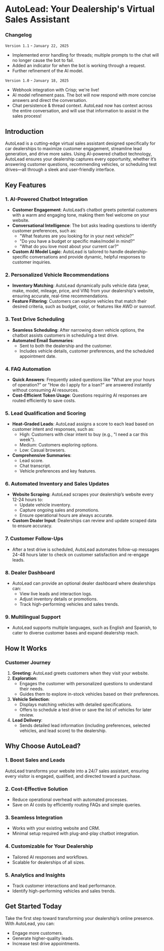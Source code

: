 # AutoLead: Your Dealership's Virtual Sales Assistant

### **Changelog**

`Version 1.1` - `January 22, 2025`
  - Implemented error handling for threads; multiple prompts to the chat will no longer cause the bot to fail.
  - Added an indicator for when the bot is working through a request.
  - Further refinement of the AI model.

`Version 1.0` - `January 18, 2025`
  - Webhook integration with Crisp; we're live!
  - AI model refinement pass. The bot will now respond with more concise answers and direct the conversation.
  - Chat persistence & thread context. AutoLead now has context across the entire conversation, and will use that information to assist in the sales process!

## **Introduction**

AutoLead is a cutting-edge virtual sales assistant designed specifically for car dealerships to maximize customer engagement, streamline lead generation, and drive more sales. Using AI-powered chatbot technology, AutoLead ensures your dealership captures every opportunity, whether it’s answering customer questions, recommending vehicles, or scheduling test drives—all through a sleek and user-friendly interface.

## **Key Features**

### **1. AI-Powered Chatbot Integration**

- **Customer Engagement**: AutoLead’s chatbot greets potential customers with a warm and engaging tone, making them feel welcome on your website.
- **Conversational Intelligence**: The bot asks leading questions to identify customer preferences, such as:
  - "What features are you looking for in your next vehicle?"
  - "Do you have a budget or specific make/model in mind?"
  - "What do you love most about your current car?"
- **Custom AI Model Logic**: AutoLead is tailored to handle dealership-specific conversations and provide dynamic, helpful responses to customer inquiries.

### **2. Personalized Vehicle Recommendations**

- **Inventory Matching**: AutoLead dynamically pulls vehicle data (year, make, model, mileage, price, and VIN) from your dealership's website, ensuring accurate, real-time recommendations.
- **Feature Filtering**: Customers can explore vehicles that match their desired criteria, such as budget, color, or features like AWD or sunroof.

### **3. Test Drive Scheduling**

- **Seamless Scheduling**: After narrowing down vehicle options, the chatbot assists customers in scheduling a test drive.
- **Automated Email Summaries**:
  - Sent to both the dealership and the customer.
  - Includes vehicle details, customer preferences, and the scheduled appointment date.

### **4. FAQ Automation**

- **Quick Answers**: Frequently asked questions like "What are your hours of operation?" or "How do I apply for a loan?" are answered instantly without consuming AI resources.
- **Cost-Efficient Token Usage**: Questions requiring AI responses are routed efficiently to save costs.

### **5. Lead Qualification and Scoring**

- **Heat-Graded Leads**: AutoLead assigns a score to each lead based on customer intent and responses, such as:
  - High: Customers with clear intent to buy (e.g., "I need a car this week").
  - Medium: Customers exploring options.
  - Low: Casual browsers.
- **Comprehensive Summaries**:
  - Lead score.
  - Chat transcript.
  - Vehicle preferences and key features.

### **6. Automated Inventory and Sales Updates**

- **Website Scraping**: AutoLead scrapes your dealership’s website every 12-24 hours to:
  - Update vehicle inventory.
  - Capture ongoing sales and promotions.
  - Ensure operational hours are always accurate.
- **Custom Dealer Input**: Dealerships can review and update scraped data to ensure accuracy.

### **7. Customer Follow-Ups**

- After a test drive is scheduled, AutoLead automates follow-up messages 24-48 hours later to check on customer satisfaction and re-engage leads.

### **8. Dealer Dashboard**

- AutoLead can provide an optional dealer dashboard where dealerships can:
  - View live leads and interaction logs.
  - Adjust inventory details or promotions.
  - Track high-performing vehicles and sales trends.

### **9. Multilingual Support**

- AutoLead supports multiple languages, such as English and Spanish, to cater to diverse customer bases and expand dealership reach.

## **How It Works**

### **Customer Journey**

1. **Greeting**: AutoLead greets customers when they visit your website.
2. **Exploration**:
   - Engages the customer with personalized questions to understand their needs.
   - Guides them to explore in-stock vehicles based on their preferences.
3. **Vehicle Selection**:
   - Displays matching vehicles with detailed specifications.
   - Offers to schedule a test drive or save the list of vehicles for later review.
4. **Lead Delivery**:
   - Sends detailed lead information (including preferences, selected vehicles, and lead score) to the dealership.

## **Why Choose AutoLead?**

### **1. Boost Sales and Leads**

AutoLead transforms your website into a 24/7 sales assistant, ensuring every visitor is engaged, qualified, and directed toward a purchase.

### **2. Cost-Effective Solution**

- Reduce operational overhead with automated processes.
- Save on AI costs by efficiently routing FAQs and simple queries.

### **3. Seamless Integration**

- Works with your existing website and CRM.
- Minimal setup required with plug-and-play chatbot integration.

### **4. Customizable for Your Dealership**

- Tailored AI responses and workflows.
- Scalable for dealerships of all sizes.

### **5. Analytics and Insights**

- Track customer interactions and lead performance.
- Identify high-performing vehicles and sales trends.

## **Get Started Today**

Take the first step toward transforming your dealership’s online presence. With AutoLead, you can:

- Engage more customers.
- Generate higher-quality leads.
- Increase test drive appointments.
